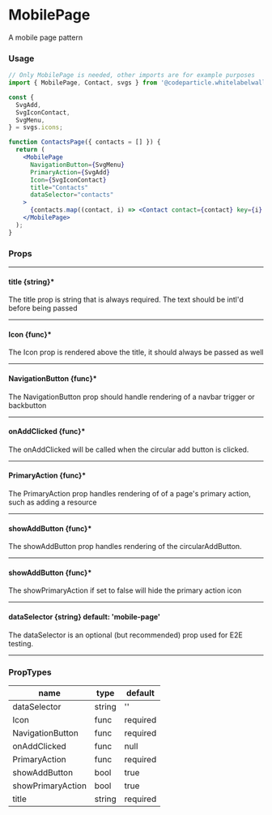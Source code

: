# MobilePage

A mobile page pattern

### Usage

```jsx
// Only MobilePage is needed, other imports are for example purposes
import { MobilePage, Contact, svgs } from '@codeparticle.whitelabelwallet.styleguide';

const {
  SvgAdd,
  SvgIconContact,
  SvgMenu,
} = svgs.icons;

function ContactsPage({ contacts = [] }) {
  return (
    <MobilePage
      NavigationButton={SvgMenu}
      PrimaryAction={SvgAdd}
      Icon={SvgIconContact}
      title="Contacts"
      dataSelector="contacts"
    >
      {contacts.map((contact, i) => <Contact contact={contact} key={i} />)}
    </MobilePage>
  );
}
```

### Props

----
#### title {string}*

The title prop is string that is always required. The text should be intl'd before being passed

----
#### Icon {func}*

The Icon prop is rendered above the title, it should always be passed as well

----
#### NavigationButton {func}*

The NavigationButton prop should handle rendering of a navbar trigger or backbutton

----
#### onAddClicked {func}*

The onAddClicked will be called when the circular add button is clicked.

----
#### PrimaryAction {func}*

The PrimaryAction prop handles rendering of of a page's primary action, such as adding a resource

----
#### showAddButton {func}*

The showAddButton prop handles rendering of the circularAddButton.

----
#### showAddButton {func}*

The showPrimaryAction if set to false will hide the primary action icon

----
#### dataSelector {string} default: 'mobile-page'

The dataSelector is an optional (but recommended) prop used for E2E testing.

----
### PropTypes

| name | type | default |
| ---- | ---- | ------- |
| dataSelector | string | '' |
| Icon | func | required |
| NavigationButton | func | required |
| onAddClicked | func | null |
| PrimaryAction | func | required |
| showAddButton | bool | true |
| showPrimaryAction | bool | true |
| title | string | required |
